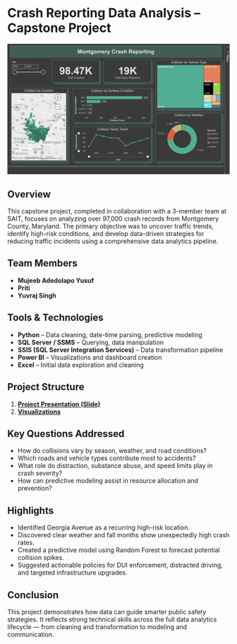 # Crash Reporting Data Analysis – Capstone Project



<img src="Dashboard Screenshot.png">

## Overview

This capstone project, completed in collaboration with a 3-member team at SAIT, focuses on analyzing over 97,000 crash records from Montgomery County, Maryland. The primary objective was to uncover traffic trends, identify high-risk conditions, and develop data-driven strategies for reducing traffic incidents using a comprehensive data analytics pipeline.

## Team Members

- **Mujeeb Adedolapo Yusuf** 
- **Priti** 
- **Yuvraj Singh**

## Tools & Technologies

- **Python** – Data cleaning, date-time parsing, predictive modeling
- **SQL Server / SSMS** – Querying, data manipulation
- **SSIS (SQL Server Integration Services)** – Data transformation pipeline
- **Power BI** – Visualizations and dashboard creation
- **Excel** – Initial data exploration and cleaning

## Project Structure
1. [**Project Presentation (Slide)**](https://github.com/Mujeeby/Crash-Reporting-Analysis/blob/1a9ab78dda71a86a173bba86b16d5bb0e442f367/DATA%20406%20-%20Capstone%20Project%20Final.pptx)
2. [**Visualizations**](https://github.com/Mujeeby/Crash-Reporting-Analysis/blob/a3da9af1a4e1a489a9d2769093eeb78189d5101b/Capstone%20Project.pdf)

## Key Questions Addressed

- How do collisions vary by season, weather, and road conditions?
- Which roads and vehicle types contribute most to accidents?
- What role do distraction, substance abuse, and speed limits play in crash severity?
- How can predictive modeling assist in resource allocation and prevention?

## Highlights

- Identified Georgia Avenue as a recurring high-risk location.
- Discovered clear weather and fall months show unexpectedly high crash rates.
- Created a predictive model using Random Forest to forecast potential collision spikes.
- Suggested actionable policies for DUI enforcement, distracted driving, and targeted infrastructure upgrades.

## Conclusion

This project demonstrates how data can guide smarter public safety strategies. It reflects strong technical skills across the full data analytics lifecycle — from cleaning and transformation to modeling and communication.
